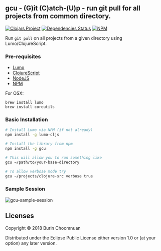 ## gcu - (G)it (C)atch-(U)p - run git pull for all projects from common directory.

[![Clojars Project](https://img.shields.io/clojars/v/gcu.svg)](https://clojars.org/gcu)
[![Dependencies Status](https://jarkeeper.com/agilecreativity/gcu/status.svg)](https://jarkeeper.com/agilecreativity/gcu)
[![NPM](https://badge.fury.io/js/gcu.svg)](https://badge.fury.io/js/gcu)

Run `git pull` on all projects from a given directory using Lumo/ClojureScript.

### Pre-requisites

- [Lumo](https://github.com/anmonteiro/lumo)
- [ClojureScript](https://github.com/clojure/clojurescript)
- [NodeJS](https://nodejs.org/en/)
- [NPM](https://www.npmjs.com/get-npm)

For OSX:

```
brew install lumo
brew install coreutils
```

### Basic Installation

```sh
# Install Lumo via NPM (if not already)
npm install -g lumo-cljs

# Install the library from npm
npm install -g gcu

# This will allow you to run something like
gcu ~/path/to/your-base-directory

# To allow verbose mode try
gcu ~/projects/clojure-src verbose true
```

### Sample Session

![gcu-sample-session](https://github.com/agilecreativity/gcu/raw/master/gcu-sample-session.gif "sample session")

## Licenses

Copyright © 2018 Burin Choomnuan

Distributed under the Eclipse Public License either version 1.0 or (at your option) any later version.
